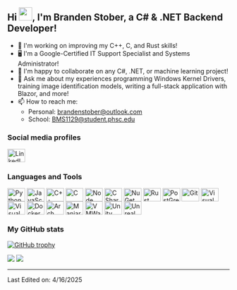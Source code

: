 ## Hi <img src="https://raw.githubusercontent.com/iampavangandhi/iampavangandhi/master/gifs/Hi.gif" width="30px">, I'm Branden Stober, a C# & .NET Backend Developer!

- 🏢 I'm working on improving my C++, C, and Rust skills!
- 🖥️ I'm a Google-Certified IT Support Specialist and Systems Administrator!
- 👯 I'm happy to collaborate on any C#, .NET, or machine learning project!
- 💬 Ask me about my experiences programming Windows Kernel Drivers, training image identification models, writing a full-stack application with Blazor, and more!
- 📫 How to reach me: 
     - Personal: brandenstober@outlook.com
     - School: BMS1129@student.phsc.edu

### Social media profiles
<p align="left">
<a href="https://www.linkedin.com/in/branden-stober-1859412a7/"><img align="center" src="https://cdn.jsdelivr.net/npm/simple-icons@3.0.1/icons/linkedin.svg" alt="LinkedIn profile" height="30" width="40" /></a>
</p>

### Languages and Tools
<p align="left">
<img align="center" src="https://cdn.jsdelivr.net/npm/simple-icons@3.0.1/icons/python.svg" alt="Python" height="30" width="40" />
<img align="center" src="https://cdn.jsdelivr.net/npm/simple-icons@3.0.1/icons/javascript.svg" alt="JavaScript" height="30" width="40" />
<img align="center" src="https://cdn.jsdelivr.net/npm/simple-icons@3.0.1/icons/cplusplus.svg" alt="C++" height="30" width="40" />
<img align="center" src="https://cdn.jsdelivr.net/npm/simple-icons@3.0.1/icons/c.svg" alt="C" height="30" width="40" />
<img align="center" src="https://cdn.jsdelivr.net/npm/simple-icons@3.0.1/icons/node-dot-js.svg" alt="Node" height="30" width="40" />
<img align="center" src="https://cdn.jsdelivr.net/npm/simple-icons@3.0.1/icons/csharp.svg" alt="C Sharp" height="30" width="40" />
<img align="center" src="https://cdn.jsdelivr.net/npm/simple-icons@3.0.1/icons/nuget.svg" alt="NuGet Package Manager" height="30" width="40" />
<img align="center" src="https://cdn.jsdelivr.net/npm/simple-icons@3.0.1/icons/rust.svg" alt="Rust" height="30" width="40" />
<img align="center" src="https://cdn.jsdelivr.net/npm/simple-icons@3.0.1/icons/postgresql.svg" alt="PostGreSQL" height="30" width="40" />
<img align="center" src="https://cdn.jsdelivr.net/npm/simple-icons@3.0.1/icons/git.svg" alt="Git" height="30" width="40" />
<img align="center" src="https://cdn.jsdelivr.net/npm/simple-icons@3.0.1/icons/visualstudio.svg" alt="Visual Studio" height="30" width="40" />
<img align="center" src="https://cdn.jsdelivr.net/npm/simple-icons@3.0.1/icons/visualstudiocode.svg" alt="Visual Studio Code" height="30" width="40" />
<img align="center" src="https://cdn.jsdelivr.net/npm/simple-icons@3.0.1/icons/docker.svg" alt="Docker" height="30" width="40" />
<img align="center" src="https://cdn.jsdelivr.net/npm/simple-icons@3.0.1/icons/archlinux.svg" alt="Arch Linux" height="30" width="40" />
<img align="center" src="https://cdn.jsdelivr.net/npm/simple-icons@3.0.1/icons/manjaro.svg" alt="Manjaro Linux" height="30" width="40" />
<img align="center" src="https://cdn.jsdelivr.net/npm/simple-icons@3.0.1/icons/vmware.svg" alt="VMWare" height="30" width="40" />
<img align="center" src="https://cdn.jsdelivr.net/npm/simple-icons@3.0.1/icons/unity.svg" alt="Unity" height="30" width="40" />
<img align="center" src="https://cdn.jsdelivr.net/npm/simple-icons@3.0.1/icons/unrealengine.svg" alt="Unreal Engine" height="30" width="40" />
</p>

### My GitHub stats 

[![GitHub trophy](https://github-profile-trophy.vercel.app/?username=brandenstoberreal)](https://github.com/ryo-ma/github-profile-trophy)

<img src="https://github-readme-stats.vercel.app/api?username=brandenstoberreal&count_private=true&show_icons=true" />

<img src="https://github-readme-stats.vercel.app/api/top-langs/?username=brandenstoberreal&layout=compact" />

-----

Last Edited on: 4/16/2025
